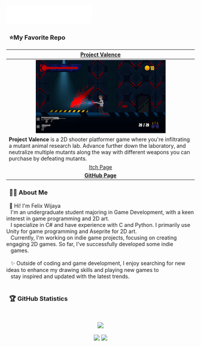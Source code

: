 <img src="images/svg/header_en.svg"></img>
### &nbsp; ⭐My Favorite Repo
<table align="center">
  <thead>
    <tr>
      <th width="50%" align="center"><a href="https://github.com/Felixwijaya04/Project-Valence">Project Valence</a></th>
    </tr>
  </thead>
  <tbody>
    <tr>
      <td align="center"><img src="https://github.com/ORIAMM/About-Me/blob/main/fv9g_G.png?raw=true"/></td>
    </tr>
    <tr>
      <td valign="text-top"><b>Project Valence</b> is a 2D shooter platformer game where you're infiltrating a mutant animal research lab. Advance further down the laboratory, and neutralize multiple mutants along the way with different weapons you can purchase by defeating mutants.</td>
    </tr>
    <tr>
      <td align="center"><a href="https://bgdc.itch.io/project-valence">Itch Page</td>
    </tr>
    <tr>
      <td align="center"><a href="https://github.com/Felixwijaya04/Project-Valence"><b>GitHub Page</b></td>
    </tr>
  </tbody>
</table>

### &nbsp; 🕵🏻 About Me

&nbsp;&nbsp;👋 Hi! I'm Felix Wijaya <br>&nbsp;&nbsp;  I'm an undergraduate student majoring in Game Development, with a keen interest in game programming and 2D art. <br>&nbsp;&nbsp; I specialize in C# and have experience with C and Python. I primarily use Unity for game programming and Aseprite for 2D art.<br>&nbsp;&nbsp; Currently, I'm working on indie game projects, focusing on creating engaging 2D games. So far, I've successfully developed some indie<br>&nbsp;&nbsp; games. <br><br>&nbsp;&nbsp; ✨ Outside of coding and game development, I enjoy searching for new ideas to enhance my drawing skills and playing new games to<br>&nbsp;&nbsp; stay inspired and updated with the latest trends.<br><br>

### &nbsp; 🏆 GitHub Statistics

  <br/>
    <p align="center">
        <img height="150px" src="https://github-readme-streak-stats.herokuapp.com/?user=Felixwijaya04&theme=nightowl&hide_border=true" />
    </p>
    <p align="center">
        <img height="150px" src="https://github-readme-stats.vercel.app/api?username=Felixwijaya04&theme=nightowl&hide_border=true&include_all_commits=true&count_private=true" /> <img height="150px" src="https://github-readme-stats.vercel.app/api/top-langs/?username=Felixwijaya04&theme=nightowl&hide_border=true&include_all_commits=true&count_private=true&layout=compact" />
    </p>





